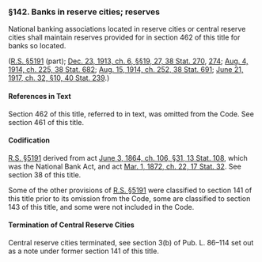 ### §142. Banks in reserve cities; reserves ###

National banking associations located in reserve cities or central reserve cities shall maintain reserves provided for in section 462 of this title for banks so located.

([R.S. §5191](/statviewer.htm?volume=rs&page=1004) (part); [Dec. 23, 1913, ch. 6, §§19, 27, 38 Stat. 270](/statviewer.htm?volume=38&page=270), [274](/statviewer.htm?volume=38&page=274); [Aug. 4, 1914, ch. 225, 38 Stat. 682](/statviewer.htm?volume=38&page=682); [Aug. 15, 1914, ch. 252, 38 Stat. 691](/statviewer.htm?volume=38&page=691); [June 21, 1917, ch. 32, §10, 40 Stat. 239](/statviewer.htm?volume=40&page=239).)

#### References in Text ####

Section 462 of this title, referred to in text, was omitted from the Code. See section 461 of this title.

#### Codification ####

[R.S. §5191](/statviewer.htm?volume=rs&page=1004) derived from act [June 3, 1864, ch. 106, §31, 13 Stat. 108](/statviewer.htm?volume=13&page=108), which was the National Bank Act, and act [Mar. 1, 1872, ch. 22, 17 Stat. 32](/statviewer.htm?volume=17&page=32). See section 38 of this title.

Some of the other provisions of [R.S. §5191](/statviewer.htm?volume=rs&page=1004) were classified to section 141 of this title prior to its omission from the Code, some are classified to section 143 of this title, and some were not included in the Code.

#### Termination of Central Reserve Cities ####

Central reserve cities terminated, see section 3(b) of Pub. L. 86–114 set out as a note under former section 141 of this title.